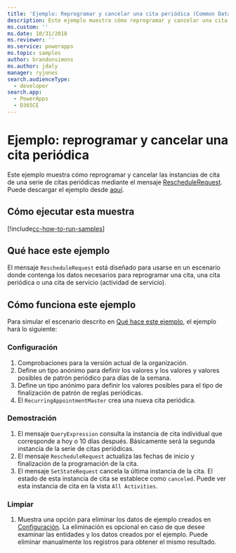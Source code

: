 ```yaml
---
title: 'Ejemplo: Reprogramar y cancelar una cita periódica (Common Data Service) | Microsoft Docs'
description: Este ejemplo muestra cómo reprogramar y cancelar una cita periódica.
ms.custom: ''
ms.date: 10/31/2018
ms.reviewer: ''
ms.service: powerapps
ms.topic: samples
author: brandonsimons
ms.author: jdaly
manager: ryjones
search.audienceType:
  - developer
search.app:
  - PowerApps
  - D365CE
---
```

# <a name="sample-reschedule-and-cancel-a-recurring-appointment"></a>Ejemplo: reprogramar y cancelar una cita periódica

<!-- https://docs.microsoft.com/dynamics365/customer-engagement/developer/sample-reschedule-cancel-recurring-appointment -->

Este ejemplo muestra cómo reprogramar y cancelar las instancias de cita de una serie de citas periódicas mediante el mensaje [RescheduleRequest](https://docs.microsoft.com/dotnet/api/microsoft.crm.sdk.messages.reschedulerequest?view=dynamics-general-ce-9). Puede descargar el ejemplo desde [aquí](https://github.com/Microsoft/PowerApps-Samples/tree/master/cds/orgsvc/C%23/RecurringAppointment).

## <a name="how-to-run-this-sample"></a>Cómo ejecutar esta muestra

[!include[cc-how-to-run-samples](../../includes/cc-how-to-run-samples.md)]

## <a name="what-this-sample-does"></a>Qué hace este ejemplo

El mensaje `RescheduleRequest` está diseñado para usarse en un escenario donde contenga los datos necesarios para reprogramar una cita, una cita periódica o una cita de servicio (actividad de servicio).

## <a name="how-this-sample-works"></a>Cómo funciona este ejemplo

Para simular el escenario descrito en [Qué hace este ejemplo](#what-this-sample-does), el ejemplo hará lo siguiente:

### <a name="setup"></a>Configuración

1. Comprobaciones para la versión actual de la organización. 
2. Define un tipo anónimo para definir los valores y los valores y valores posibles de patrón periódico para días de la semana.
3. Define un tipo anónimo para definir los valores posibles para el tipo de finalización de patrón de reglas periódicas.
4. El `RecurringAppointmentMaster` crea una nueva cita periódica.

### <a name="demonstrate"></a>Demostración

1. El mensaje `QueryExpression` consulta la instancia de cita individual que corresponde a hoy o 10 días después. Básicamente será la segunda instancia de la serie de citas periódicas.
3. El mensaje `RescheduleRequest` actualiza las fechas de inicio y finalización de la programación de la cita.
4. El mensaje `SetStateRequest` cancela la última instancia de la cita. El estado de esta instancia de cita se establece como `canceled`. Puede ver esta instancia de cita en la vista `All Activities`.

### <a name="clean-up"></a>Limpiar

1. Muestra una opción para eliminar los datos de ejemplo creados en [Configuración](#setup).
    La eliminación es opcional en caso de que desee examinar las entidades y los datos creados por el ejemplo. Puede eliminar manualmente los registros para obtener el mismo resultado.
